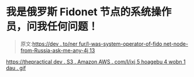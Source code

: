 # 我是俄罗斯 Fidonet 节点的系统操作员，问我任何问题！

> 原文:[https://dev . to/ner fur/I-was-system-operator-of-fido net-node-from-Russia-ask-me-any-4j 13](https://dev.to/nerfur/i-was-system-operator-of-fidonet-node-from-russia-ask-me-anything-4j13)

[https://thepractical dev . S3 . Amazon AWS . com/I/ixj 5 hoagebu 4 wobn 1 dau . gif](https://thepracticaldev.s3.amazonaws.com/i/ixj5hoagebu4wobn1dau.gif)